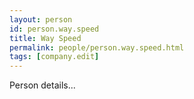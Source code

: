 ```yaml
---
layout: person
id: person.way.speed
title: Way Speed
permalink: people/person.way.speed.html
tags: [company.edit]
---
```


Person details...